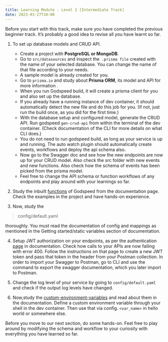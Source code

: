 ```yaml
---
title: Learning Module - Level 2 [Intermediate Track]
date: 2023-03-27T10:00
---
```


Before you start with this track, make sure you have completed the previous beginner track. It’s probably a good idea to revise all you have learnt so far.
<!--truncate-->

1. To set up database models and CRUD API.
    * Create a project with **PostgreSQL or MongoDB**.
    * Go to `src/datasources` and inspect the` .prisma file` created with the name of your selected database. You can change the name of that file according to your needs.
    * A sample model is already created for you.
    * Go to `prisma.io` and study about **Prisma ORM**, its model and API for more information .
    * When you run Godspeed build, it will create a prisma client for you and also set up the database.
    * If you already have a running instance of dev container, it should automatically detect the new file and do this job for you. (If not, just run the build once, as you did for the first time.)
    * With the database setup and configured model, generate the CRUD API. Run godspeed `gen-crud-api` from within the terminal of the dev container. (Check documentation of the CLI for more details on what CLI does.)
    * You do not need to run godspeed build, as long as your service is up and running. The auto watch plugin should automatically create events, workflows and deploy the api schema also.
    * Now go to the Swagger doc and see how the new endpoints are now up for your CRUD model. Also check the src folder with new events and new functions. Also check how the schema of events has been picked from the prisma model.
    * Feel free to change the API schema or function workflows of any endpoints and play around with your learnings so far.

  2. Study the inbuilt [functions](https://docs.godspeed.systems/docs/microservices/workflows) of Godspeed from the documentation page. Check the examples in the project and have hands-on experience.

  3. Now, study the

> config/default.yaml

thoroughly. You must read the documentation of config and mappings as mentioned in the Getting started/static variables section of documentation.

  4. Setup JWT authorization on your endpoints, as per the authentication [page](https://docs.godspeed.systems/docs/microservices/authen-author) in documentation.
Check how calls to your APIs are now failing with error 400.  Follow the instructions on that page to create a new JWT token and pass that token in the header from your Postman collection.
In order to import your Swagger to Postman, go to CLI and use the command to export the swagger documentation, which you later import to Postman.

  5. Change the log level of your service by going to `config/default.yaml` and check if the output log levels have changed.

  6. Now,study the [custom-environment-variables](https://docs.godspeed.systems/docs/microservices/setup/configuration/env-vars) and read about them in the documentation. Define a custom environment variable through your shell in the dev container. Then use that via config. `<var_name>` in hello world or somewhere else.

Before you move to our next section, do some hands-on. Feel free to play around by modifying the schema and workflow to your curiosity with everything you have learned so far.